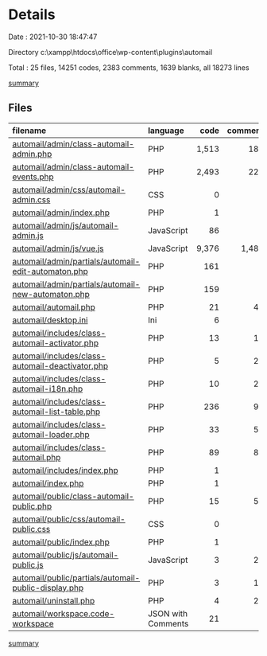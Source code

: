 # Details

Date : 2021-10-30 18:47:47

Directory c:\xampp\htdocs\office\wp-content\plugins\automail

Total : 25 files,  14251 codes, 2383 comments, 1639 blanks, all 18273 lines

[summary](results.md)

## Files
| filename | language | code | comment | blank | total |
| :--- | :--- | ---: | ---: | ---: | ---: |
| [automail/admin/class-automail-admin.php](/automail/admin/class-automail-admin.php) | PHP | 1,513 | 187 | 134 | 1,834 |
| [automail/admin/class-automail-events.php](/automail/admin/class-automail-events.php) | PHP | 2,493 | 226 | 206 | 2,925 |
| [automail/admin/css/automail-admin.css](/automail/admin/css/automail-admin.css) | CSS | 0 | 4 | 0 | 4 |
| [automail/admin/index.php](/automail/admin/index.php) | PHP | 1 | 0 | 0 | 1 |
| [automail/admin/js/automail-admin.js](/automail/admin/js/automail-admin.js) | JavaScript | 86 | 7 | 4 | 97 |
| [automail/admin/js/vue.js](/automail/admin/js/vue.js) | JavaScript | 9,376 | 1,486 | 1,153 | 12,015 |
| [automail/admin/partials/automail-edit-automaton.php](/automail/admin/partials/automail-edit-automaton.php) | PHP | 161 | 7 | 18 | 186 |
| [automail/admin/partials/automail-new-automaton.php](/automail/admin/partials/automail-new-automaton.php) | PHP | 159 | 7 | 19 | 185 |
| [automail/automail.php](/automail/automail.php) | PHP | 21 | 43 | 9 | 73 |
| [automail/desktop.ini](/automail/desktop.ini) | Ini | 6 | 0 | 1 | 7 |
| [automail/includes/class-automail-activator.php](/automail/includes/class-automail-activator.php) | PHP | 13 | 11 | 2 | 26 |
| [automail/includes/class-automail-deactivator.php](/automail/includes/class-automail-deactivator.php) | PHP | 5 | 26 | 6 | 37 |
| [automail/includes/class-automail-i18n.php](/automail/includes/class-automail-i18n.php) | PHP | 10 | 28 | 10 | 48 |
| [automail/includes/class-automail-list-table.php](/automail/includes/class-automail-list-table.php) | PHP | 236 | 94 | 32 | 362 |
| [automail/includes/class-automail-loader.php](/automail/includes/class-automail-loader.php) | PHP | 33 | 58 | 11 | 102 |
| [automail/includes/class-automail.php](/automail/includes/class-automail.php) | PHP | 89 | 81 | 16 | 186 |
| [automail/includes/index.php](/automail/includes/index.php) | PHP | 1 | 0 | 0 | 1 |
| [automail/index.php](/automail/index.php) | PHP | 1 | 0 | 0 | 1 |
| [automail/public/class-automail-public.php](/automail/public/class-automail-public.php) | PHP | 15 | 51 | 9 | 75 |
| [automail/public/css/automail-public.css](/automail/public/css/automail-public.css) | CSS | 0 | 4 | 0 | 4 |
| [automail/public/index.php](/automail/public/index.php) | PHP | 1 | 0 | 0 | 1 |
| [automail/public/js/automail-public.js](/automail/public/js/automail-public.js) | JavaScript | 3 | 27 | 3 | 33 |
| [automail/public/partials/automail-public-display.php](/automail/public/partials/automail-public-display.php) | PHP | 3 | 11 | 3 | 17 |
| [automail/uninstall.php](/automail/uninstall.php) | PHP | 4 | 25 | 3 | 32 |
| [automail/workspace.code-workspace](/automail/workspace.code-workspace) | JSON with Comments | 21 | 0 | 0 | 21 |

[summary](results.md)
